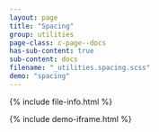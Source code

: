 ```yaml
---
layout: page
title: "Spacing"
group: utilities
page-class: c-page--docs
has-sub-content: true
sub-content: docs
filename: "_utilities.spacing.scss"
demo: "spacing"
---
```


{% include file-info.html %}



{% include demo-iframe.html %}

